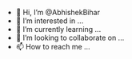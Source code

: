 - 👋 Hi, I’m @AbhishekBihar
- 👀 I’m interested in ...
- 🌱 I’m currently learning ...
- 💞️ I’m looking to collaborate on ...
- 📫 How to reach me ...

<!---
AbhishekBihar/AbhishekBihar is a ✨ special ✨ repository because its `README.md` (this file) appears on your GitHub profile.
You can click the Preview link to take a look at your changes.
--->
